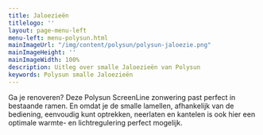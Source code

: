 ```yaml
---
title: Jaloezieën
titlelogo: ''
layout: page-menu-left
menu-left: menu-polysun.html
mainImageUrl: "/img/content/polysun/polysun-jaloezie.png"
mainImageHeight: ''
mainImageWidth: 100%
description: Uitleg over smalle Jaloezieën van Polysun
keywords: Polysun smalle Jaloezieën
---
```


Ga je renoveren? Deze Polysun ScreenLine zonwering past perfect in bestaande ramen. En omdat je de smalle lamellen, afhankelijk van de bediening, eenvoudig kunt optrekken, neerlaten en kantelen is ook hier een optimale warmte- en lichtregulering perfect mogelijk.